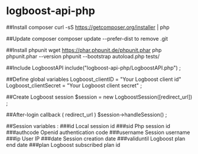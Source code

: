 # logboost-api-php

##Install composer
    curl -sS https://getcomposer.org/installer | php

##Update composer
    composer update 
    	--prefer-dist to remove .git

##Install phpunit
    wget https://phar.phpunit.de/phpunit.phar
    php phpunit.phar --version
    phpunit --bootstrap autoload.php tests/

##Include LogboostAPI
    include("logboost-api-php/LogboostAPI.php") ;

##Define global variables
    Logboost_clientID = "Your Logboost client id"
    Logboost_clientSecret = "Your Logboost client secret" ;

##Create Logboost session
    $session = new LogboostSession([redirect_url]) ;

##After-login callback ( redirect_url )
    $session->handleSession() ;

##Session variables :
###id
    Local session id
###sid
    Php session id
###authcode
    Openid authentication code
###username
    Session username
###ip
    User IP
###date
    Session creation date
###validuntil
    Logboost plan end date
###plan
    Logboost subscribed plan id